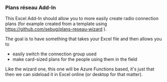 ### Plans réseau Add-In
This Excel Add-In should allow you to more easily create radio connection plans (for example created from a template using https://github.com/sebug/plans-reseau-wizard ).

The goal is to have something that takes your Excel file and then allows you to

 * easily switch the connection group used
 * make card-sized plans for the people using them in the field

Like the wizard one, this one will be Azure Functions based, it's just that then we can sideload it in Excel online (or desktop for that matter).


